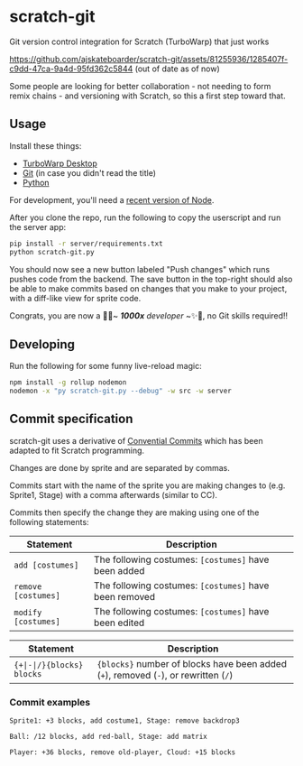 # scratch-git

Git version control integration for Scratch (TurboWarp) that just works

https://github.com/ajskateboarder/scratch-git/assets/81255936/1285407f-c9dd-47ca-9a4d-95fd362c5844
(out of date as of now)

Some people are looking for better collaboration - not needing to form remix chains - and versioning with Scratch, so this a first step toward that. 

## Usage

Install these things:

- [TurboWarp Desktop](https://desktop.turbowarp.org/)
- [Git](https://git-scm.com) (in case you didn't read the title)
- [Python](https://python.org/downloads)

For development, you'll need a [recent version of Node](https://nodejs.org).

After you clone the repo, run the following to copy the userscript and run the server app:

```bash
pip install -r server/requirements.txt
python scratch-git.py
```

You should now see a new button labeled "Push changes" which runs pushes code from the backend. The save button in the top-right should also be able to make commits based on changes that you make to your project, with a diff-like view for sprite code.

Congrats, you are now a 🦄✨~ _**1000x** developer_ ~✨🦄, no Git skills required!!

## Developing

Run the following for some funny live-reload magic:

```bash
npm install -g rollup nodemon
nodemon -x "py scratch-git.py --debug" -w src -w server
```

## Commit specification

scratch-git uses a derivative of [Convential Commits](https://www.conventionalcommits.org/en/v1.0.0/) which has been adapted to fit Scratch programming.

Changes are done by sprite and are separated by commas.

Commits start with the name of the sprite you are making changes to (e.g. Sprite1, Stage) with a comma afterwards (similar to CC).

Commits then specify the change they are making using one of the following statements:

| Statement            | Description                                             |
| -------------        | -------------                                           |
| `add [costumes]`     | The following costumes: `[costumes]` have been added    |
| `remove [costumes]`  | The following costumes: `[costumes]` have been removed  |
| `modify [costumes]`  | The following costumes: `[costumes]` have been edited   |

| Statement     | Description   |
| ------------- | ------------- |
| `{+\|-\|/}{blocks} blocks`    |  `{blocks}` number of blocks have been added (`+`), removed (`-`), or rewritten (`/`)  |

### Commit examples

```text
Sprite1: +3 blocks, add costume1, Stage: remove backdrop3
```

```text
Ball: /12 blocks, add red-ball, Stage: add matrix
```

```text
Player: +36 blocks, remove old-player, Cloud: +15 blocks
```
